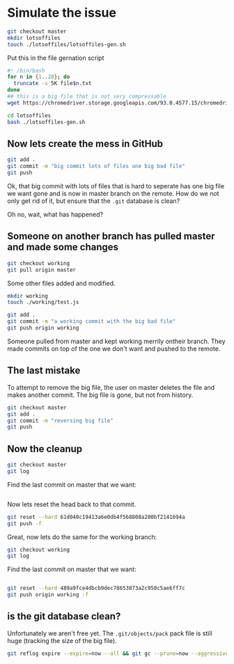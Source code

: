 # Simulate the issue

```sh
git checkout master
mkdir lotsoffiles
touch ./lotsoffiles/lotsoffiles-gen.sh
```

Put this in the file gernation script

```sh
#! /bin/bash
for n in {1..20}; do
  truncate -s 5K file$n.txt
done
## this is a big file that is not very compressable
wget https://chromedriver.storage.googleapis.com/93.0.4577.15/chromedriver_mac64.zip
```

```sh
cd lotsoffiles
bash ./lotsoffiles-gen.sh
```

## Now lets create the mess in GitHub

```sh
git add .
git commit -m "big commit lots of files one big bad file"
git push
```

Ok, that big commit with lots of files that is hard to seperate has one big file we want gone and is now in master branch on the remote. How do we not only get rid of it, but ensure that the `.git` database is clean?

Oh no, wait, what has happened?

## Someone on another branch has pulled master and made some changes

```sh
git checkout working
git pull origin master
```

Some other files added and modified.

```sh
mkdir working
touch ./working/test.js
```

```sh
git add .
git commit -m "a working commit with the big bad file"
git push origin working
```

Someone pulled from master and kept working merrily ontheir branch. They made commits on top of the one we don't want and pushed to the remote.

## The last mistake

To attempt to remove the big file, the user on master deletes the file and makes another commit. The big file is gone, but not from history.

```sh
git checkout master
git add .
git commit -m "reversing big file"
git push
```

## Now the cleanup

```sh
git checkout master
git log
```

Find the last commit on master that we want:

![]()

Now lets reset the head back to that commit.

```sh
git reset --hard 61d040c19413a6e0db4f568808a200bf2141694a
git push -f
```

Great, now lets do the same for the working branch:

```sh
git checkout working
git log
```

Find the last commit on master that we want:

![]()

```sh
git reset --hard 489a9fce4dbcb9dec78653873a2c950c5ae6ff7c
git push origin working -f
```

## is the git database clean?

Unfortunately we aren't free yet. The `.git/objects/pack` pack file is still huge (tracking the size of the big file).

```sh
git reflog expire --expire=now --all && git gc --prune=now --aggressive
```
